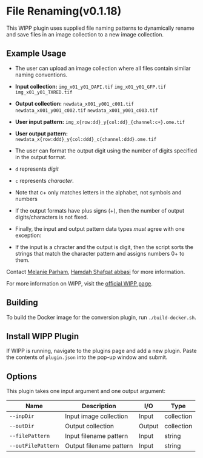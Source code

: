 # File Renaming(v0.1.18)
This WIPP plugin uses supplied file naming patterns to dynamically
rename and save files in an image collection to a new image collection.

## Example Usage
* The user can upload an image collection where all files contain similar
naming conventions.

 * **Input collection:**
`img_x01_y01_DAPI.tif`
`img_x01_y01_GFP.tif`
`img_x01_y01_TXRED.tif`

 * **Output collection:**
`newdata_x001_y001_c001.tif`
`newdata_x001_y001_c002.tif`
`newdata_x001_y001_c003.tif`

 * **User input pattern:**
`img_x{row:dd}_y{col:dd}_{channel:c+}.ome.tif`

 * **User output pattern:**
`newdata_x{row:ddd}_y{col:ddd}_c{channel:ddd}.ome.tif`

* The user can format the output digit using the number of digits
specified in the output format.
 * `d` represents *digit*
 * `c` represents *character*.

* Note that c+ only matches letters in the alphabet, not symbols and numbers

* If the output formats have plus signs (+), then the number of output
digits/characters is not fixed.

* Finally, the input and output pattern data types *must* agree with one
exception:
 * If the input is a chracter and the output is digit,
then the script sorts the strings that match the character pattern and
assigns numbers 0+ to them.


Contact [Melanie Parham](mailto:melanie.parham@axleinfo.com), [Hamdah Shafqat abbasi](mailto:hamdahshafqat.abbasi@nih.gov) for more
information.

For more information on WIPP, visit the
[official WIPP page](https://isg.nist.gov/deepzoomweb/software/wipp).

## Building

To build the Docker image for the conversion plugin, run
`./build-docker.sh`.

## Install WIPP Plugin

If WIPP is running, navigate to the plugins page and add a new plugin.
Paste the contents of `plugin.json` into the pop-up window and submit.

## Options

This plugin takes one input argument and one output argument:

| Name               | Description            | I/O    | Type       |
|--------------------|------------------------|--------|------------|
| `--inpDir`         | Input image collection | Input  | collection |
| `--outDir`         | Output collection      | Output | collection |
| `--filePattern`    | Input filename pattern | Input  | string     |
| `--outFilePattern` | Output filename pattern| Input  | string     |
